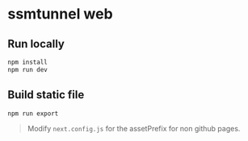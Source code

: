 # ssmtunnel web

## Run locally

```sh
npm install
npm run dev
```

## Build static file

```sh
npm run export
```

> Modify `next.config.js` for the assetPrefix for non github pages.
